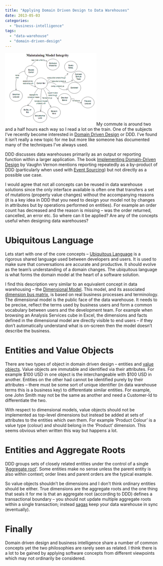```yaml
---
title: "Applying Domain Driven Design to Data Warehouses"
date: 2013-05-03
categories: 
  - "business-intelligence"
tags: 
  - "data-warehouse"
  - "domain-driven-design"
---
```


[![Managing complexity graphic showing D...](images/300px-Maintaining_Model_Integrity.png "managing complexity graphic showing D...")](http://commons.wikipedia.org/wiki/File:Maintaining_Model_Integrity.png)My commute is around two and a half hours each way so I read a lot on the train. One of the subjects I’ve recently become interested in [Domain Driven Design](http://dddcommunity.org/learning-ddd/what_is_ddd/) or DDD. I’ve found it isn’t really a new topic for me but more like someone has documented many of the techniques I’ve always used.

DDD discusses data warehouses primarily as an output or reporting function within a larger application. The book [Implementing Domain-Driven Design](http://www.amazon.co.uk/gp/product/0321834577/ref=as_li_ss_tl?ie=UTF8&camp=1634&creative=19450&creativeASIN=0321834577&linkCode=as2&tag=jamessnape-21) by Vaughn Vernon mentions reporting repeatedly as a by-product of DDD (particularly when used with [Event Sourcing](http://www.martinfowler.com/eaaDev/EventSourcing.html)) but not directly as a possible use case.

I would agree that not all concepts can be reused in data warehouse solutions since the only interface available is often one that transfers a set of mutations (property value changes) without the accompanying reasons (it is a key idea in DDD that you need to design your model not by changes in attributes but by operations performed on entities). For example an order count has decreased and the reason is missing – was the order returned, cancelled, an error etc. So where can it be applied? Are any of the concepts useful when designing data warehouses?

# Ubiquitous Language

Lets start with one of the core concepts – [Ubiquitous Language](http://martinfowler.com/bliki/UbiquitousLanguage.html) is a rigorous shared language used between developers and users. It is used to make sure that conversations are accurate and productive. It should evolve as the team’s understanding of a domain changes. The ubiquitous language is what forms the domain model at the heart of a software solution.

I find this description very similar to an equivalent concept in data warehousing – the [Dimensional Model](http://en.wikipedia.org/wiki/Dimensional_modeling). This model, and its associated [dimension bus matrix](http://en.wikipedia.org/wiki/Enterprise_bus_matrix), is based on real business processes and terminology. The dimensional model is the public face of the data warehouse. It needs to be precise, reflect the terms used by business users and form a common vocabulary between users and the development team. For example when browsing an Analysis Services cube in Excel, the dimensions and facts defined in the dimensional model are directly visible to end users – if they don’t automatically understand what is on-screen then the model doesn’t describe the business.

# Entities and Value Objects

There are two types of object in domain driven design – entities and [value objects](http://en.wikipedia.org/wiki/Value_object). Value objects are immutable and identified via their attributes. For example $100 USD in one object is the interchangeable with $100 USD in another. Entities on the other had cannot be identified purely by their attributes – there must be some sort of unique identifier (in data warehouse terms this is a business key) to differentiate similar entities. For example, one John Smith may not be the same as another and need a Customer-Id to differentiate the two.

With respect to dimensional models, value objects should not be implemented as top-level dimensions but instead be added at sets of attributes to the entities which own them. For example ‘Product Colour’ is a value type (colour) and should belong in the ‘Product’ dimension. This seems obvious when written this way but happens a lot.

# Entities and Aggregate Roots

DDD groups sets of closely related entities under the control of a single ‘[Aggregate root](http://devlicio.us/blogs/casey/archive/2009/02/16/ddd-aggregates-and-aggregate-roots.aspx)’. Some entities make no sense unless the parent entity is also within context; order lines and parent orders are the typical example.

So value objects shouldn’t be dimensions and I don’t think ordinary entities should be either. True dimensions are the aggregate roots and the one thing that seals it for me is that an aggregate root (according to DDD) defines a transactional boundary – you should not update multiple aggregate roots within a single transaction; instead [sagas](http://kellabyte.com/2012/05/30/clarifying-the-saga-pattern/) keep your data warehouse in sync (eventually).

# Finally

Domain driven design and business intelligence share a number of common concepts yet the two philosophies are rarely seen as related. I think there is a lot to be gained by applying software concepts from different viewpoints which may not ordinarily be considered.
